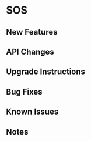 # SOS <Version>

## New Features

## API Changes

## Upgrade Instructions

## Bug Fixes

## Known Issues

## Notes
